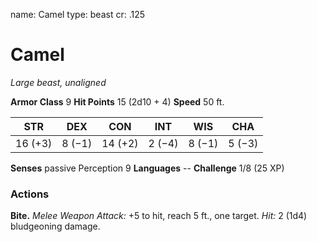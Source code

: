 name: Camel
type: beast
cr: .125

# Camel
_Large beast, unaligned_

**Armor Class** 9
**Hit Points** 15 (2d10 + 4)
**Speed** 50 ft.

| STR     | DEX     | CON     | INT     | WIS     | CHA     |
|---------|---------|---------|---------|---------|---------|
| 16 (+3) | 8 (−1)  | 14 (+2) | 2 (−4)  | 8 (−1)  | 5 (−3)  |

**Senses** passive Perception 9
**Languages** --
**Challenge** 1/8 (25 XP)

### Actions
**Bite.** _Melee Weapon Attack:_ +5 to hit, reach 5 ft., one target. _Hit:_ 2 (1d4) bludgeoning damage.
